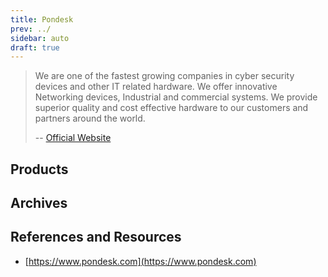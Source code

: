 ```yaml
---
title: Pondesk
prev: ../
sidebar: auto
draft: true
---
```


> We are one of the fastest growing companies in cyber security
> devices and other IT related hardware. We offer innovative
> Networking devices, Industrial and commercial systems. We provide
> superior quality and cost effective hardware to our customers and
> partners around the world.
>
> -- [Official Website](https://www.pondesk.com/about)

## Products

## Archives

## References and Resources

 * [https://www.pondesk.com](https://www.pondesk.com)
